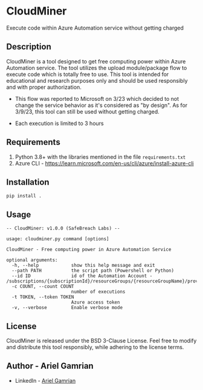 # CloudMiner
Execute code within Azure Automation service without getting charged

## Description
CloudMiner is a tool designed to get free computing power within Azure Automation service. The tool utilizes the upload module/package flow to execute code which is totally free to use. This tool is intended for educational and research purposes only and should be used responsibly and with proper authorization.

* This flow was reported to Microsoft on 3/23 which decided to not change the service behavior as it's considered as "by design". As for 3/9/23, this tool can still be used without getting charged.

* Each execution is limited to 3 hours

## Requirements
1. Python 3.8+ with the libraries mentioned in the file `requirements.txt`
2. Azure CLI - https://learn.microsoft.com/en-us/cli/azure/install-azure-cli

## Installation
```pip install .```

## Usage
```
-- CloudMiner: v1.0.0 (SafeBreach Labs) --

usage: cloudminer.py command [options]

CloudMiner - Free computing power in Azure Automation Service

optional arguments:
  -h, --help            show this help message and exit
  --path PATH           the script path (Powershell or Python)
  --id ID               id of the Automation Account - /subscriptions/{subscriptionId}/resourceGroups/{resourceGroupName}/providers/Microsoft.Automation/automationAccounts/{automationAccountName}
  -c COUNT, --count COUNT
                        number of executions
  -t TOKEN, --token TOKEN
                        Azure access token
  -v, --verbose         Enable verbose mode
```

## License
CloudMiner is released under the BSD 3-Clause License.
Feel free to modify and distribute this tool responsibly, while adhering to the license terms.

## Author - Ariel Gamrian
* LinkedIn - [Ariel Gamrian](https://www.linkedin.com/in/ariel-gamrian/)